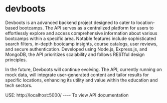# devboots

Devboots is an advanced backend project designed to cater to location-based bootcamps.
The API serves as a centralized platform for users to effortlessly explore and access comprehensive information about various bootcamps within a specific area.
Notable features include sophisticated search filters, in-depth bootcamp insights, course catalogs, user reviews, and secure authentication.
Developed using Node.js, Express.js, and MongoDB, the API prioritizes scalability and follows RESTful design principles.

In the future, Devboots will continue evolving. The API, currently running on mock data, will integrate user-generated content and tailor results for specific locations, enhancing its utility and value within the education and tech sectors.


USE: http://localhost:5000/ ---- To view API documentation 
